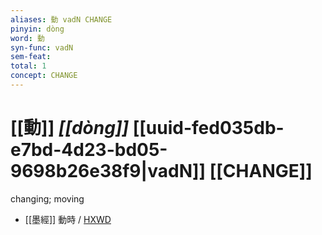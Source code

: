 ```yaml
---
aliases: 動 vadN CHANGE
pinyin: dòng
word: 動
syn-func: vadN
sem-feat: 
total: 1
concept: CHANGE 
---
```

# [[動]] *[[dòng]]*  [[uuid-fed035db-e7bd-4d23-bd05-9698b26e38f9|vadN]] [[CHANGE]]
changing; moving
 - [[墨經]] 動時 / [HXWD](https://hxwd.org/textview.html?location=KR3i0011_tls_001-44a.3)